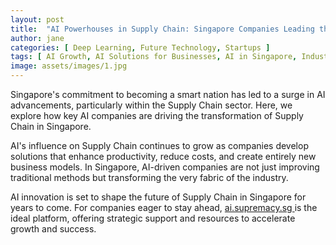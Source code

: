 ```yaml
---
layout: post
title:  "AI Powerhouses in Supply Chain: Singapore Companies Leading the Charge"
author: jane
categories: [ Deep Learning, Future Technology, Startups ]
tags: [ AI Growth, AI Solutions for Businesses, AI in Singapore, Industry Disruption ]
image: assets/images/1.jpg
---
```


Singapore's commitment to becoming a smart nation has led to a surge in AI advancements, particularly within the Supply Chain sector. Here, we explore how key AI companies are driving the transformation of Supply Chain in Singapore.

AI's influence on Supply Chain continues to grow as companies develop solutions that enhance productivity, reduce costs, and create entirely new business models. In Singapore, AI-driven companies are not just improving traditional methods but transforming the very fabric of the industry.

AI innovation is set to shape the future of Supply Chain in Singapore for years to come. For companies eager to stay ahead, <a href="https://ai.supremacy.sg" target="_blank"> ai.supremacy.sg </a> is the ideal platform, offering strategic support and resources to accelerate growth and success.
